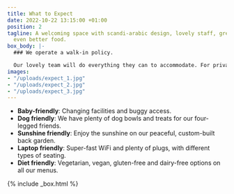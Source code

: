 ```yaml
---
title: What to Expect
date: 2022-10-22 13:15:00 +01:00
position: 2
tagline: A welcoming space with scandi-arabic design, lovely staff, great drinks and
  even better food.
box_body: |-
  ### We operate a walk-in policy.

  Our lovely team will do everything they can to accommodate. For private parties or events, please get in touch.
images:
- "/uploads/expect_1.jpg"
- "/uploads/expect_2.jpg"
- "/uploads/expect_3.jpg"
---
```


* **Baby-friendly**: Changing facilities and buggy access.
* **Dog friendly**: We have plenty of dog bowls and treats for our four-legged friends.
* **Sunshine friendly**: Enjoy the sunshine on our peaceful, custom-built back garden.
* **Laptop friendly**: Super-fast WiFi and plenty of plugs, with different types of seating.
* **Diet friendly**: Vegetarian, vegan, gluten-free and dairy-free options on all our menus.

{% include _box.html %}
